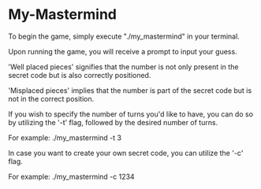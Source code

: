 # My-Mastermind
To begin the game, simply execute "./my_mastermind" in your terminal.

Upon running the game, you will receive a prompt to input your guess.

'Well placed pieces' signifies that the number is not only present in the secret code but is also correctly positioned.

'Misplaced pieces' implies that the number is part of the secret code but is not in the correct position.

If you wish to specify the number of turns you'd like to have, you can do so by utilizing the '-t' flag, followed by the desired number of turns. 

For example: ./my_mastermind -t 3

In case you want to create your own secret code, you can utilize the '-c' flag. 

For example: ./my_mastermind -c 1234
